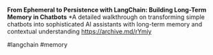 **From Ephemeral to Persistence with LangChain: Building Long-Term Memory in Chatbots**
*A detailed walkthrough on transforming simple chatbots into sophisticated AI assistants with long-term memory and contextual understanding
https://archive.md/rYmiy

#langchain #memory
